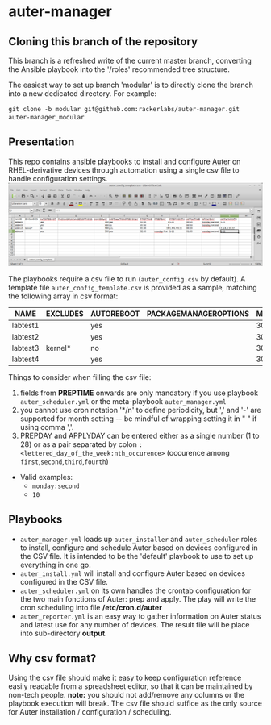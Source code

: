 # auter-manager

## Cloning this branch of the repository
This branch is a refreshed write of the current master branch, converting the Ansible playbook into the '/roles' recommended tree structure.

The easiest way to set up branch 'modular' is to directly clone the branch into a new dedicated directory.
For example:
```
git clone -b modular git@github.com:rackerlabs/auter-manager.git auter-manager_modular
```

## Presentation
This repo contains ansible playbooks to install and configure [Auter](https://github.com/rackerlabs/auter) on RHEL-derivative devices through automation using a single csv file to handle configuration settings.
![csv screenshot](auter_config_template.csv-LibreOffice_Calc.png)

The playbooks require a csv file to run (`auter_config.csv` by default). A template file `auter_config_template.csv` is provided as a sample, matching the following array in csv format:

| NAME | EXCLUDES | AUTOREBOOT | PACKAGEMANAGEROPTIONS | MAXDELAY | INSTALLFROMPREPONLY | PREPTIME | PREPDAY | PREPMONTH | APPLYTIME | APPLYDAY | APPLYMONTH |
| --- | --- | --- | --- | --- | --- | --- | --- | --- | --- | --- | --- |
| labtest1 |  | yes |  | 300 | yes | 01:00 | 1 | 1-11 | 00:10 | monday:second | 1-11 |
| labtest2 |  | yes |  | 300 | no | 01:00 | 1 |  | 00:10 | monday:second |  |
| labtest3 | kernel\* | no |  | 300 | yes | 01:00 | 15 | "1 | 3 | 5 | 7 | 9 | 11" | 00:10 | 1 | "2 | 4 | 6 | 8 | 10 | 12" |
| labtest4 |  | yes |  | 300 | yes | 02:00 | monday:first | "1-11" | 01:00 | monday:second | 1-11 |

Things to consider when filling the csv file:
1. fields from **PREPTIME** onwards are only mandatory if you use playbook `auter_scheduler.yml` or the meta-playbook `auter_manager.yml`
1. you cannot use cron notation '\*/n' to define periodicity, but ',' and '-' are supported for month setting -- be mindful of wrapping setting it in " " if using comma ','.
1. PREPDAY and APPLYDAY can be entered either as a single number (1 to 28) or as a pair separated by colon `:`
`<lettered_day_of_the_week:nth_occurence>` (occurence among `first`,`second`,`third`,`fourth`)
  * Valid examples:
    * `monday:second`
    * `10`

## Playbooks
- `auter_manager.yml` loads up `auter_installer` and `auter_scheduler` roles to install, configure and schedule Auter based on devices configured in the CSV file. It is intended to be the 'default' playbook to use to set up everything in one go.
- `auter_install.yml` will install and configure Auter based on devices configured in the CSV file.
- `auter_scheduler.yml` on its own handles the crontab configuration for the two main fonctions of Auter: prep and apply. The play will write the cron scheduling into file **/etc/cron.d/auter**
- `auter_reporter.yml` is an easy way to gather information on Auter status and latest use for any number of devices. The result file will be place into sub-directory **output**.

## Why csv format?
Using the csv file should make it easy to keep configuration reference easily readable from a spreadsheet editor, so that it can be maintained by non-tech people.
**note:** you should not add/remove any columns or the playbook execution will break. The csv file should suffice as the only source for Auter installation / configuration / scheduling.

